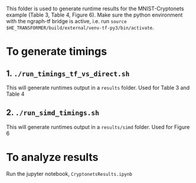 This folder is used to generate runtime results for the MNIST-Cryptonets example (Table 3, Table 4, Figure 6).
Make sure the python environment with the ngraph-tf bridge is active, i.e. run `source $HE_TRANSFORMER/build/external/venv-tf-py3/bin/activate`.

# To generate timings
## 1. `./run_timings_tf_vs_direct.sh`
This will generate runtimes output in a `results` folder. Used for Table 3 and Table 4
## 2. `./run_simd_timings.sh`
This will generate runtimes output in a `results/simd` folder. Used for Figure 6
# To analyze results
Run the jupyter notebook, `CryptonetsResults.ipynb`
